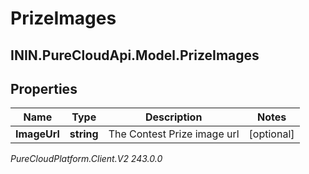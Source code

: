 # PrizeImages

## ININ.PureCloudApi.Model.PrizeImages

## Properties

|Name | Type | Description | Notes|
|------------ | ------------- | ------------- | -------------|
| **ImageUrl** | **string** | The Contest Prize image url | [optional] |



_PureCloudPlatform.Client.V2 243.0.0_
